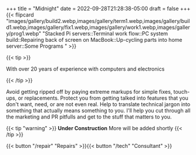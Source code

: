 +++
title = "Midnight"
date = 2022-09-28T21:28:38-05:00
draft = false
+++
{{< flipcard "images/gallery/build2.webp,images/gallery/term1.webp,images/gallery/build1.webp,images/gallery/fix1.webp,images/gallery/work1.webp,images/gallery/prog1.webp" "Stacked Pi servers::Terminal work flow::PC system build::Repairing back of screen on MacBook::Up-cycling parts into home server::Some Programs " >}}

{{< tip >}}

With over 20 years of experience with computers and electronics

{{< /tip >}}

Avoid getting ripped off by paying extreme markups for simple fixes, touch-ups, or replacements. Protect you from getting talked into features that you don't want, need, or are not even real. Help to translate technical jargon into something that actually means something to you. I'll help you cut through all the marketing and PR pitfulls and get to the stuff that matters to you.

{{< tip "warning" >}}
**Under Construction** More will be added shortly
{{< /tip >}}

{{< button "/repair" "Repairs" >}}{{< button "/tech" "Consultant" >}}
